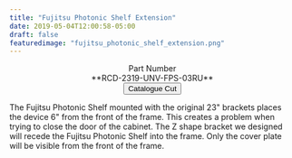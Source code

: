 ```yaml
---
title: "Fujitsu Photonic Shelf Extension"
date: 2019-05-04T12:00:58-05:00
draft: false
featuredimage: "fujitsu_photonic_shelf_extension.png"
---
```

<center>
Part Number
<br>
**RCD-2319-UNV-FPS-03RU**
<br>
<a target="none" href="../../catalogue/RCDesign-Bracket-FPS-3RU.pdf"><button class="btn btn-sm">Catalogue Cut</button></a>
</center>

The Fujitsu Photonic Shelf mounted with the original 23" brackets places the device 6" from the front of the frame. This creates a problem when trying to close the door of the cabinet. The Z shape bracket we designed will recede the Fujitsu Photonic Shelf into the frame. Only the cover plate will be visible from the front of the frame.